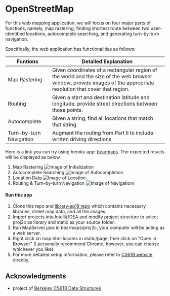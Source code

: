 # OpenStreetMap

For this web mapping application, we will focus on four major parts of functions, namely, map rastering, finding shortest route between two
user-identified locations, autocomplete searching, and generating turn-by-turn navigation.

Specifically, the web application has functionalities as follows:

Funtions | Detailed Explanation
--------------- | ---------------
Map Rastering | Given coordinates of a rectangular region of the world and the size of the web browser window, provide images of the appropriate resolution that cover that region.
Routing | Given a start and destination latitude and longitude, provide street directions between those points.
Autocomplete | Given a string, find all locations that match that string.
Turn-by-turn Navigation | Augment the routing from Part II to include written driving directions

Here is a link you can try using heroku app: [bearmaps](http://bearmaps-sp19-ztong5.herokuapp.com/map.html).
The expected results will be displayed as below.
1. Map Rastering
![Image of Initialization](https://github.com/MichaelWangTW/OpenStreetMap/blob/main/image/Zoom.gif?raw=true)
2. Autocomplete Searching
![Image of Autocompletion](https://github.com/ZTong1201/Java/blob/master/project/proj2c/static/test%20demo/autocompletion.png)
3. Location Data
![Image of Location](https://github.com/ZTong1201/Java/blob/master/project/proj2c/static/test%20demo/location_search.png)
4. Routing & Turn-by-turn Navigation
![Image of Navigatiom](https://github.com/MichaelWangTW/OpenStreetMap/blob/main/image/Path_Find.gif?raw=true)

#### Run this app
1. Clone this repo and [library-sp19 repo](https://github.com/Berkeley-CS61B/library-sp19/tree/7fe87114b62fdcf0a6af3ec3d9e96b0ef4f64523) which
contains necessary libraries, street map data, and all the images.
2. Import projects into Intellij IDEA and modify project structure to select proj2c as library and static as your source folder.
3. Run MapServer.java in bearmaps/proj2c, your computer will be acting as a web server.
4. Right click on map.html locates in static/page, then click on "Open in Browser" (I personally recommend Chrome, however, you can choose
whichever you like).
5. For more detailed setup information, please refer to [CS61B website](https://sp19.datastructur.es/materials/proj/proj2c/proj2c) directly.

## Acknowledgments
  - project of [Berkeley CS61B Data Structures](https://sp19.datastructur.es/)
